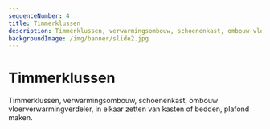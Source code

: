 ```yaml
---
sequenceNumber: 4
title: Timmerklussen
description: Timmerklussen, verwarmingsombouw, schoenenkast, ombouw vloerverwarmingverdeler, in elkaar zetten van kasten of bedden, plafond maken.
backgroundImage: /img/banner/slide2.jpg
---
```

# Timmerklussen

Timmerklussen, verwarmingsombouw, schoenenkast, ombouw vloerverwarmingverdeler, in elkaar zetten van kasten of bedden, plafond maken.

